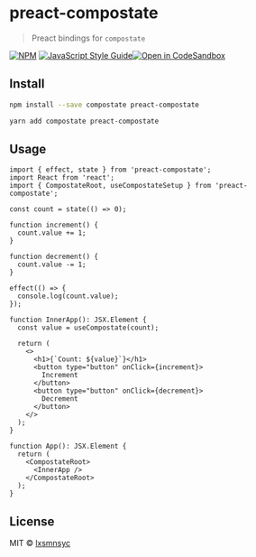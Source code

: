 # preact-compostate

> Preact bindings for `compostate`

[![NPM](https://img.shields.io/npm/v/preact-compostate.svg)](https://www.npmjs.com/package/preact-compostate) [![JavaScript Style Guide](https://badgen.net/badge/code%20style/airbnb/ff5a5f?icon=airbnb)](https://github.com/airbnb/javascript)[![Open in CodeSandbox](https://img.shields.io/badge/Open%20in-CodeSandbox-blue?style=flat-square&logo=codesandbox)](https://codesandbox.io/s/github/LXSMNSYC/compostate/tree/main/examples/preact-compostate-vite)

## Install

```bash
npm install --save compostate preact-compostate
```

```bash
yarn add compostate preact-compostate
```

## Usage

```tsx
import { effect, state } from 'preact-compostate';
import React from 'react';
import { CompostateRoot, useCompostateSetup } from 'preact-compostate';

const count = state(() => 0);

function increment() {
  count.value += 1;
}

function decrement() {
  count.value -= 1;
}

effect(() => {
  console.log(count.value);
});

function InnerApp(): JSX.Element {
  const value = useCompostate(count);

  return (
    <>
      <h1>{`Count: ${value}`}</h1>
      <button type="button" onClick={increment}>
        Increment
      </button>
      <button type="button" onClick={decrement}>
        Decrement
      </button>
    </>
  );
}

function App(): JSX.Element {
  return (
    <CompostateRoot>
      <InnerApp />
    </CompostateRoot>
  );
}
```

## License

MIT © [lxsmnsyc](https://github.com/lxsmnsyc)

